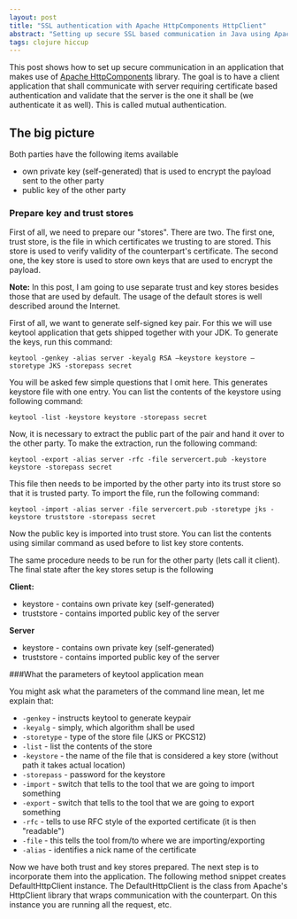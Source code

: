 ```yaml
---
layout: post
title: "SSL authentication with Apache HttpComponents HttpClient"
abstract: "Setting up secure SSL based communication in Java using Apache HttpCommons"
tags: clojure hiccup
---
```


This post shows how to set up secure communication in an application that makes use of [Apache HttpComponents](http://hc.apache.org/) library.
The goal is to have a client application that shall communicate with server requiring certificate based authentication
and validate that the server is the one it shall be (we authenticate it as well). This is called mutual authentication.



## The big picture

Both parties have the following items available

+ own private key (self-generated) that is used to encrypt the payload sent to the other party
+ public key of the other party

### Prepare key and trust stores

First of all, we need to prepare our "stores". There are two. The first one, trust store, is the file in which
certificates we trusting to are stored. This store is used to verify validity of the counterpart's certificate. The
second one, the key store is used to store own keys that are used to encrypt the payload.

**Note:** In this post, I am going to use separate trust and key stores besides those that are used by default. The
usage of the default stores is well described around the Internet.

First of all, we want to generate self-signed key pair. For this we will use keytool application that gets shipped
together with your JDK. To generate the keys, run this command:

`keytool -genkey -alias server -keyalg RSA –keystore keystore –storetype JKS -storepass secret`

You will be asked few simple questions that I omit here. This generates keystore file with one entry. You can list the
contents of the keystore using following command:

`keytool -list -keystore keystore -storepass secret`

Now, it is necessary to extract the public part of the pair and hand it over to the other party. To make the extraction,
run the following command:

`keytool -export -alias server -rfc -file servercert.pub -keystore keystore -storepass secret`

This file then needs to be imported by the other party into its trust store so that it is trusted party. To import the
file, run the following command:

`keytool -import -alias server -file servercert.pub -storetype jks -keystore truststore -storepass secret`

Now the public key is imported into trust store. You can list the contents using similar command as used before to list
key store contents.

The same procedure needs to be run for the other party (lets call it client). The final state after the key stores setup
is the following

**Client:**

+ keystore - contains own private key (self-generated)
+ truststore - contains imported public key of the server

**Server**

+ keystore - contains own private key (self-generated)
+ truststore - contains imported public key of the server


###What the parameters of keytool application mean

You might ask what the parameters of the command line mean, let me explain that:

+ `-genkey` - instructs keytool to generate keypair
+ `-keyalg` - simply, which algorithm shall be used
+ `-storetype` - type of the store file (JKS or PKCS12)
+ `-list` - list the contents of the store
+ `-keystore` - the name of the file that is considered a key store (without path it takes actual location)
+ `-storepass` - password for the keystore
+ `-import` - switch that tells to the tool that we are going to import something
+ `-export` - switch that tells to the tool that we are going to export something
+ `-rfc` - tells to use RFC style of the exported certificate (it is then "readable")
+ `-file` - this tells the tool from/to where we are importing/exporting
+ `-alias` - identifies a nick name of the certificate

Now we have both trust and key stores prepared. The next step is to incorporate them into the application. The following
method snippet creates DefaultHttpClient instance. The DefaultHttpClient is the class from Apache's HttpClient library
that wraps communication with the counterpart. On this instance you are running all the request, etc.

<script src="https://gist.github.com/martinhynar/06ec843655df89c9d852.js"></script>
